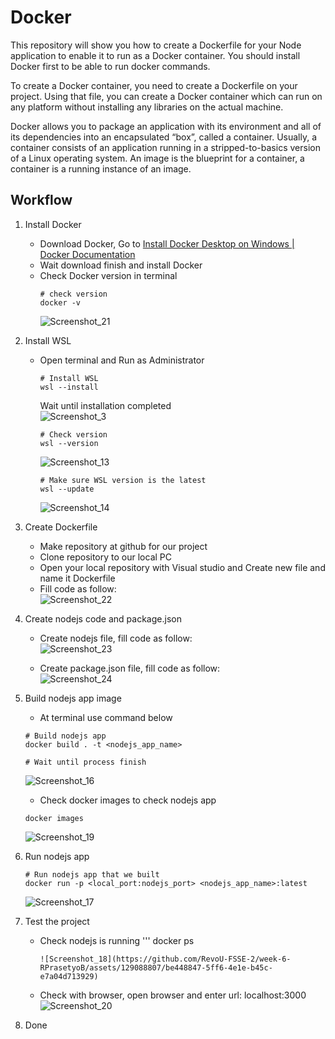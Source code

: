 # Docker
This repository will show you how to create a Dockerfile for your Node application to enable it to run as a Docker container. You should install Docker first to be able to run docker commands.

To create a Docker container, you need to create a Dockerfile on your project. Using that file, you can create a Docker container which can run on any platform without installing any libraries on the actual machine.

Docker allows you to package an application with its environment and all of its dependencies into an encapsulated “box”, called a container. Usually, a container consists of an application running in a stripped-to-basics version of a Linux operating system. An image is the blueprint for a container, a container is a running instance of an image.

## Workflow
1. Install Docker
   - Download Docker, Go to [Install Docker Desktop on Windows | Docker Documentation](https://docs.docker.com/desktop/install/windows-install/)
   - Wait download finish and install Docker
   - Check Docker version in terminal
     ```
     # check version
     docker -v
     ```
     ![Screenshot_21](https://github.com/RevoU-FSSE-2/week-6-RPrasetyoB/assets/129088807/318ea23e-e0fd-4983-8efe-48105afb0181)
2. Install WSL
   - Open terminal and Run as Administrator
     ```
     # Install WSL
     wsl --install
     ```
     Wait until installation completed <br>
     ![Screenshot_3](https://github.com/RevoU-FSSE-2/week-6-RPrasetyoB/assets/129088807/d6dfd1b3-9da9-4986-b1b8-c4ae693f22f5)

     ```
     # Check version
     wsl --version
     ```
     ![Screenshot_13](https://github.com/RevoU-FSSE-2/week-6-RPrasetyoB/assets/129088807/bcba132e-66d4-4d11-a9ab-02fa3e025992)

     ```
     # Make sure WSL version is the latest
     wsl --update
     ```
     ![Screenshot_14](https://github.com/RevoU-FSSE-2/week-6-RPrasetyoB/assets/129088807/4d0253cc-4945-44c7-9de6-6122dc65e00f)

3. Create Dockerfile
   - Make repository at github for our project
   - Clone repository to our local PC
   - Open your local repository with Visual studio and Create new file and name it Dockerfile
   - Fill code as follow: <br>
   ![Screenshot_22](https://github.com/RevoU-FSSE-2/week-6-RPrasetyoB/assets/129088807/afea844b-21c8-47b9-874e-e7dc2591e49e)
     
4. Create nodejs code and package.json
   - Create nodejs file, fill code as follow: <br>
     ![Screenshot_23](https://github.com/RevoU-FSSE-2/week-6-RPrasetyoB/assets/129088807/ba289df7-f2d6-4500-9e49-ce6b0fae4f1b)

   - Create package.json file, fill code as follow: <br>
     ![Screenshot_24](https://github.com/RevoU-FSSE-2/week-6-RPrasetyoB/assets/129088807/faefdeb1-5881-48e4-afb1-d68430ca1b6f)

5. Build nodejs app image
   - At terminal use command below
   ```
   # Build nodejs app
   docker build . -t <nodejs_app_name>

   # Wait until process finish
   ```
   ![Screenshot_16](https://github.com/RevoU-FSSE-2/week-6-RPrasetyoB/assets/129088807/7e074aca-f5da-44d1-9c2a-68b8516dce4f)

   - Check docker images to check nodejs app
   ```
   docker images
   ```
   ![Screenshot_19](https://github.com/RevoU-FSSE-2/week-6-RPrasetyoB/assets/129088807/f4b9660f-cba0-427f-818f-046c427cd742)

7. Run nodejs app
   ```
   # Run nodejs app that we built
   docker run -p <local_port:nodejs_port> <nodejs_app_name>:latest
   ```
   ![Screenshot_17](https://github.com/RevoU-FSSE-2/week-6-RPrasetyoB/assets/129088807/bd9c2ad9-6249-4de4-9751-1371147a7e14)

8. Test the project
   - Check nodejs is running
     '''
     docker ps
     ```
     ![Screenshot_18](https://github.com/RevoU-FSSE-2/week-6-RPrasetyoB/assets/129088807/be448847-5ff6-4e1e-b45c-e7a04d713929)

   - Check with browser, open browser and enter url: localhost:3000
     ![Screenshot_20](https://github.com/RevoU-FSSE-2/week-6-RPrasetyoB/assets/129088807/231944a4-4289-4413-a4f1-50a7cad069c2)

9. Done
